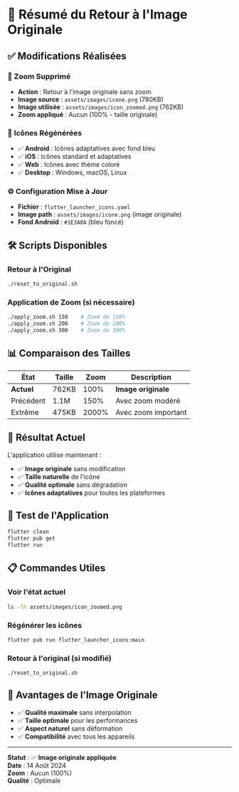 # 🔄 Résumé du Retour à l'Image Originale

## ✅ **Modifications Réalisées**

### 🎯 **Zoom Supprimé**
- **Action** : Retour à l'image originale sans zoom
- **Image source** : `assets/images/icone.png` (780KB)
- **Image utilisée** : `assets/images/icon_zoomed.png` (762KB)
- **Zoom appliqué** : Aucun (100% - taille originale)

### 📱 **Icônes Régénérées**
- ✅ **Android** : Icônes adaptatives avec fond bleu
- ✅ **iOS** : Icônes standard et adaptatives
- ✅ **Web** : Icônes avec thème coloré
- ✅ **Desktop** : Windows, macOS, Linux

### ⚙️ **Configuration Mise à Jour**
- **Fichier** : `flutter_launcher_icons.yaml`
- **Image path** : `assets/images/icone.png` (image originale)
- **Fond Android** : `#1E3A8A` (bleu foncé)

## 🛠️ **Scripts Disponibles**

### Retour à l'Original
```bash
./reset_to_original.sh
```

### Application de Zoom (si nécessaire)
```bash
./apply_zoom.sh 150    # Zoom de 150%
./apply_zoom.sh 200    # Zoom de 200%
./apply_zoom.sh 300    # Zoom de 300%
```

## 📊 **Comparaison des Tailles**

| État | Taille | Zoom | Description |
|------|--------|------|-------------|
| **Actuel** | 762KB | 100% | **Image originale** |
| Précédent | 1.1M | 150% | Avec zoom modéré |
| Extrême | 475KB | 2000% | Avec zoom important |

## 🎯 **Résultat Actuel**

L'application utilise maintenant :
- ✅ **Image originale** sans modification
- ✅ **Taille naturelle** de l'icône
- ✅ **Qualité optimale** sans dégradation
- ✅ **Icônes adaptatives** pour toutes les plateformes

## 🚀 **Test de l'Application**

```bash
flutter clean
flutter pub get
flutter run
```

## 📋 **Commandes Utiles**

### Voir l'état actuel
```bash
ls -lh assets/images/icon_zoomed.png
```

### Régénérer les icônes
```bash
flutter pub run flutter_launcher_icons:main
```

### Retour à l'original (si modifié)
```bash
./reset_to_original.sh
```

## 🎨 **Avantages de l'Image Originale**

- ✅ **Qualité maximale** sans interpolation
- ✅ **Taille optimale** pour les performances
- ✅ **Aspect naturel** sans déformation
- ✅ **Compatibilité** avec tous les appareils

---

**Statut** : ✅ **Image originale appliquée**  
**Date** : 14 Août 2024  
**Zoom** : Aucun (100%)  
**Qualité** : Optimale
